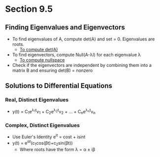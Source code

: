 # Section 9.5
## Finding Eigenvalues and Eigenvectors
* To find eigenvalues of A, compute det(A) and set = 0. Eigenvalues are roots.
  * [To compute det(A)](https://www.youtube.com/watch?v=V3e7m-qFDFU)
* To find eigenvectors, compute Null(A-λI) for each eigenvalue λ
  * [To compute nullspace](https://www.youtube.com/watch?v=bqBacABVCeQ)
* Check if the eigenvectors are independent by combining them into a matrix B and ensuring det(B) = nonzero
## Solutions to Differential Equations
### Real, Distinct Eigenvalues
* y(t) = C<sub>1</sub>e<sup>λ<sub>1</sub>t</sup>v<sub>1</sub> + C<sub>2</sub>e<sup>λ<sub>2</sub>t</sup>v<sub>2</sub> + ... + C<sub>n</sub>e<sup>λ<sub>n</sub>t</sup>v<sub>n</sub>
### Complex, Distinct Eigenvalues
* Use Euler's Identity e<sup>it</sup> = cost + isint
* y(t) = e<sup>αt</sup>(c<sub>1</sub>cos(βt)+c<sub>2</sub>sin(βt))
    * Where roots have the form λ = α ± iβ
